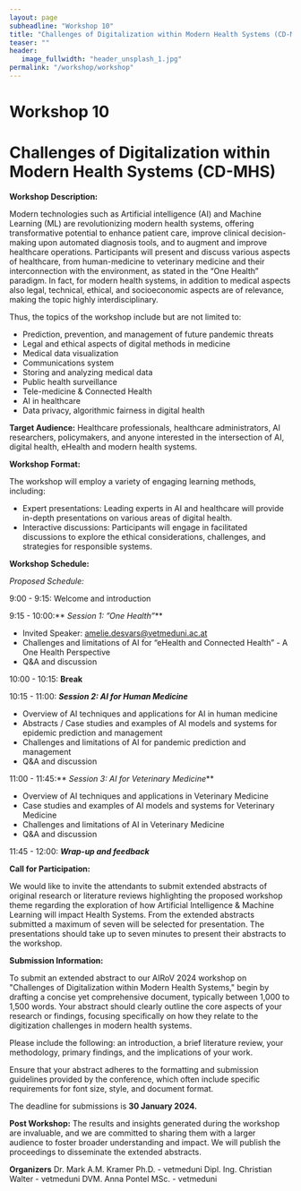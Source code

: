 ```yaml
---
layout: page
subheadline: "Workshop 10"
title: "Challenges of Digitalization within Modern Health Systems (CD-MHS)"
teaser: ""
header:
   image_fullwidth: "header_unsplash_1.jpg"
permalink: "/workshop/workshop"
---
```



# Workshop 10

# Challenges of Digitalization within Modern Health Systems (CD-MHS)

**Workshop Description:**

Modern technologies such as Artificial intelligence (AI) and Machine Learning (ML) are revolutionizing  modern health systems, offering transformative potential to enhance patient care, improve clinical decision-making upon automated diagnosis tools, and to augment and improve healthcare operations. Participants will present and discuss  various aspects of healthcare, from human-medicine to veterinary medicine and their interconnection with the environment, as stated in the “One Health” paradigm. In fact, for modern health systems, in addition to medical aspects also legal, technical, ethical, and socioeconomic aspects are of relevance, making the topic highly interdisciplinary.

Thus, the topics of the workshop include but are not limited to:
- Prediction, prevention, and management of future pandemic threats
- Legal and ethical aspects of digital methods in medicine
- Medical data visualization
- Communications system
- Storing and analyzing medical data
- Public health surveillance
- Tele-medicine & Connected Health
- AI in healthcare
- Data privacy, algorithmic fairness in digital health

**Target Audience:**
Healthcare professionals, healthcare administrators, AI researchers, policymakers, and anyone interested in the intersection of AI, digital health, eHealth and modern health systems.

**Workshop Format:**

The workshop will employ a variety of engaging learning methods, including:
- Expert presentations: Leading experts in AI and healthcare will provide in-depth presentations on  various areas of digital health.
- Interactive discussions: Participants will engage in facilitated discussions to explore the ethical considerations, challenges, and strategies for responsible systems.

**Workshop Schedule:**

_Proposed Schedule:_

9:00 - 9:15: Welcome and introduction

9:15 - 10:00:** _Session 1: ”One Health”_**
- Invited Speaker: amelie.desvars@vetmeduni.ac.at
- Challenges and limitations of AI for “eHealth and Connected Health”  - A One Health Perspective
- Q&A and discussion

10:00 - 10:15: **Break**

10:15 - 11:00: **_Session 2: AI for Human Medicine_**
- Overview of AI techniques and applications for AI in human medicine
- Abstracts / Case studies and examples of AI models and systems for epidemic prediction and management
- Challenges and limitations of AI for pandemic prediction and management
- Q&A and discussion

11:00 - 11:45:** _Session 3: AI for Veterinary Medicine_**
- Overview of AI techniques and applications in Veterinary Medicine
- Case studies and examples of AI models and systems for Veterinary Medicine
- Challenges and limitations of  AI in Veterinary Medicine
- Q&A and discussion

11:45 - 12:00: **_Wrap-up and feedback_**


**Call for Participation:**

We would like to invite the attendants to submit extended abstracts of original research or literature reviews highlighting the proposed workshop theme regarding the exploration of how Artificial Intelligence & Machine Learning will impact Health Systems.  From the extended abstracts submitted a maximum of seven will be selected for presentation. The presentations should take up to seven minutes to present their abstracts to the workshop.

**Submission Information:**

To submit an extended abstract to our AIRoV 2024 workshop on "Challenges of Digitalization within Modern Health Systems," begin by drafting a concise yet comprehensive document, typically between 1,000 to 1,500 words. Your abstract should clearly outline the core aspects of your research or findings, focusing specifically on how they relate to the digitization challenges in modern health systems. 

Please include the following: an introduction, a brief literature review, your methodology, primary findings, and the implications of your work. 

Ensure that your abstract adheres to the formatting and submission guidelines provided by the conference, which often include specific requirements for font size, style, and document format. 

The deadline for submissions is **30 January 2024.**

**Post Workshop:**
The results and insights generated during the workshop are invaluable, and we are committed to sharing them with a larger audience to foster broader understanding and impact. We will publish the proceedings to disseminate the extended abstracts.

**Organizers**
Dr. Mark A.M. Kramer Ph.D. - vetmeduni
Dipl. Ing. Christian Walter - vetmeduni
DVM. Anna Pontel MSc. - vetmeduni